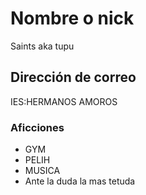 # Nombre o nick

Saints aka tupu

## Dirección de correo

IES:HERMANOS AMOROS

### Aficciones

- GYM
- PELIH
- MUSICA
- Ante la duda la mas tetuda

